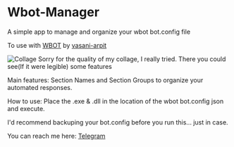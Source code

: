 # Wbot-Manager
A simple app to manage and organize your wbot bot.config file

To use with [WBOT](https://github.com/vasani-arpit/WBOT) by [vasani-arpit](https://github.com/vasani-arpit)


![Collage](https://github.com/JoyangAR/Wbot-Manager/assets/43119910/f31a3312-e20c-402d-a0e7-f7c33bc4179a)
Sorry for the quality of my collage, I really tried. There you could see(If it were legible) some features

Main features: 
Section Names and Section Groups to organize your automated responses.

How to use:
Place the .exe & .dll in the location of the wbot bot.config json and execute.

I'd recommend backuping your bot.config before you run this... just in case.

You can reach me here:
[Telegram](http://t.me/JoyangAR)

